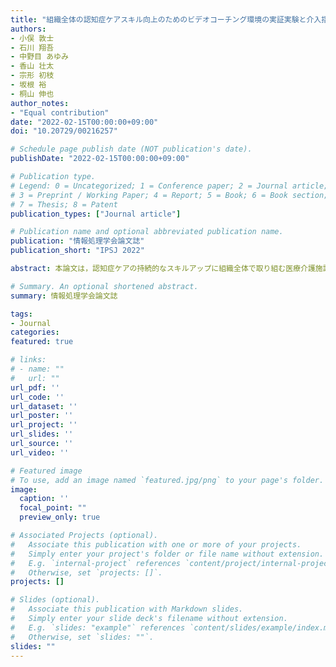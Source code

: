 ```yaml
---
title: "組織全体の認知症ケアスキル向上のためのビデオコーチング環境の実証実験と介入指導インタラクションの分析"
authors:
- 小俣 敦士
- 石川 翔吾
- 中野目 あゆみ 
- 香山 壮太
- 宗形 初枝
- 坂根 裕
- 桐山 伸也
author_notes:
- "Equal contribution"
date: "2022-02-15T00:00:00+09:00"
doi: "10.20729/00216257"

# Schedule page publish date (NOT publication's date).
publishDate: "2022-02-15T00:00:00+09:00"

# Publication type.
# Legend: 0 = Uncategorized; 1 = Conference paper; 2 = Journal article;
# 3 = Preprint / Working Paper; 4 = Report; 5 = Book; 6 = Book section;
# 7 = Thesis; 8 = Patent
publication_types: ["Journal article"]

# Publication name and optional abbreviated publication name.
publication: "情報処理学会論文誌"
publication_short: "IPSJ 2022"

abstract: 本論文は，認知症ケアの持続的なスキルアップに組織全体で取り組む医療介護施設に，全員参加型のビデオコーチング環境を導入し，現場で収集した実践データに基づき，スタッフのケアスキルの変容と介入指導インタラクションの特徴を分析した結果について述べる．認知症ケアは看護・介護技術を実践する身体的能力に加えて，被介護者の状態に応じた状況判断能力などの複雑で習得が難しい高度なスキルが求められる．このような高度なスキルの習得のためには，継続的な実践とコーチングによる介入指導の役割が大きいが，対面による介入指導だけでは時間や場所が限られる．本ビデオコーチング環境では，これまで実施されてきた対面での介入指導インタラクションを，ケアの実践動画を用いたビデオコーチングに置き換えることでこれらの問題を解決する．慢性期病院において，本学習環境に基づく学習を7事例実施し，ビデオコーチングによるケアスキルへの影響と介入指導インタラクションの特徴を分析した．その結果，ビデオコーチングにより認知症ケアスキルの向上を確認し，ビデオコーチングによる教育的な効果を明らかにした．また，介入指導の実践データからエキスパートの指導の特徴が明らかになり，組織全体で介入指導スキルを共有できる効果があることが分かった．

# Summary. An optional shortened abstract.
summary: 情報処理学会論文誌

tags:
- Journal
categories: 
featured: true

# links:
# - name: ""
#   url: ""
url_pdf: ''
url_code: ''
url_dataset: ''
url_poster: ''
url_project: ''
url_slides: ''
url_source: ''
url_video: ''

# Featured image
# To use, add an image named `featured.jpg/png` to your page's folder. 
image:
  caption: ''
  focal_point: ""
  preview_only: true

# Associated Projects (optional).
#   Associate this publication with one or more of your projects.
#   Simply enter your project's folder or file name without extension.
#   E.g. `internal-project` references `content/project/internal-project/index.md`.
#   Otherwise, set `projects: []`.
projects: []

# Slides (optional).
#   Associate this publication with Markdown slides.
#   Simply enter your slide deck's filename without extension.
#   E.g. `slides: "example"` references `content/slides/example/index.md`.
#   Otherwise, set `slides: ""`.
slides: ""
---
```

